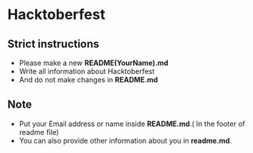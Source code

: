 # Hacktoberfest

## Strict instructions 

- Please make a new **README(YourName).md**
- Write all information about Hacktoberfest
- And do not make changes in **README.md**

## **Note** 

- Put your Email address or name inside **README.md**.( In the footer of readme file)
- You can also provide other information about you in **readme.md**.
